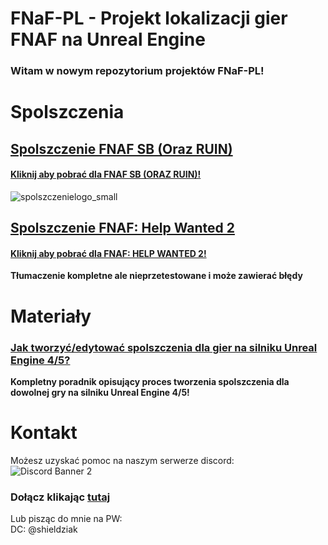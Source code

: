 # FNaF-PL - Projekt lokalizacji gier FNAF na Unreal Engine

### Witam w nowym repozytorium projektów FNaF-PL!

# Spolszczenia
## [**Spolszczenie FNAF SB (Oraz RUIN)**](spolszczenia/FNAF%20Security%20Breach%20(ORAZ%20RUIN)#readme)
#### [Kliknij aby pobrać dla FNAF SB (ORAZ RUIN)! ](https://github.com/Shieldowskyy/fnafpl/releases/tag/fnaf9-stable1)


![spolszczenielogo_small](https://github.com/Shieldowskyy/fnafpl/assets/32707076/a7766aba-5349-4c11-94f8-68ccf602683a)
## [**Spolszczenie FNAF: Help Wanted 2**](spolszczenia/FNAF%20Help%20Wanted%202#readme)
#### [Kliknij aby pobrać dla FNAF: HELP WANTED 2!](https://github.com/Shieldowskyy/fnafpl/releases/tag/Thumper-beta1)

__Tłumaczenie kompletne ale nieprzetestowane i może zawierać błędy__ 
# Materiały

### [Jak tworzyć/edytować spolszczenia dla gier na silniku Unreal Engine 4/5?](https://github.com/Shieldowskyy/fnafpl/wiki/Jak-tworzy%C4%87-spolszczenia-do-gier-na-Unreal-Engine-4-5%3F)
__Kompletny poradnik opisujący proces tworzenia spolszczenia dla dowolnej gry na silniku Unreal Engine 4/5!__

# Kontakt
Możesz uzyskać pomoc na naszym serwerze discord:\
![Discord Banner 2](https://discordapp.com/api/guilds/1022171140883484722/widget.png?style=banner3)
### Dołącz klikając [tutaj](https://shieldziak.yt/piwnica) 

Lub pisząc do mnie na PW:\
DC: @shieldziak
